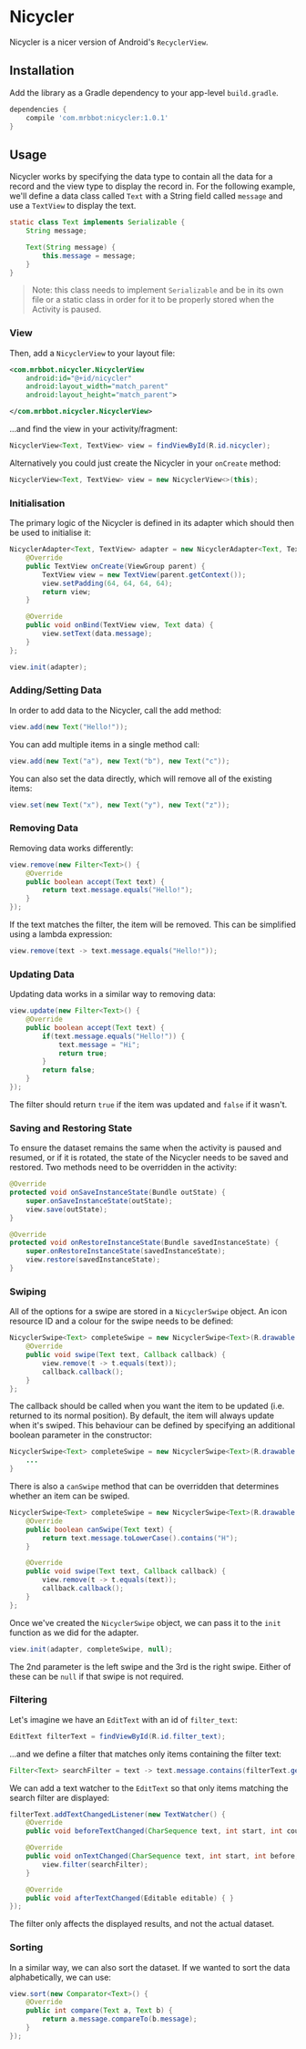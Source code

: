 # Nicycler
Nicycler is a nicer version of Android's `RecyclerView`.

## Installation
Add the library as a Gradle dependency to your app-level `build.gradle`.
```gradle
dependencies {
    compile 'com.mrbbot:nicycler:1.0.1'
}
```

## Usage
Nicycler works by specifying the data type to contain all the data for a record and the view type to display the record in. For the following example, we'll define a data class called `Text` with a String field called `message` and use a `TextView` to display the text.
```java
static class Text implements Serializable {
    String message;

    Text(String message) {
        this.message = message;
    }
}
```
> Note: this class needs to implement `Serializable` and be in its own file or a static class in order for it to be properly stored when the Activity is paused.

### View
Then, add a `NicyclerView` to your layout file:
```xml
<com.mrbbot.nicycler.NicyclerView
    android:id="@+id/nicycler"
    android:layout_width="match_parent"
    android:layout_height="match_parent">

</com.mrbbot.nicycler.NicyclerView>
```
...and find the view in your activity/fragment:
```java
NicyclerView<Text, TextView> view = findViewById(R.id.nicycler);
```
Alternatively you could just create the Nicycler in your `onCreate` method:
```java
NicyclerView<Text, TextView> view = new NicyclerView<>(this);
```

### Initialisation
The primary logic of the Nicycler is defined in its adapter which should then be used to initialise it:
```java
NicyclerAdapter<Text, TextView> adapter = new NicyclerAdapter<Text, TextView>() {
    @Override
    public TextView onCreate(ViewGroup parent) {
        TextView view = new TextView(parent.getContext());
        view.setPadding(64, 64, 64, 64);
        return view;
    }

    @Override
    public void onBind(TextView view, Text data) {
        view.setText(data.message);
    }
};

view.init(adapter);
```

### Adding/Setting Data
In order to add data to the Nicycler, call the add method:
```java
view.add(new Text("Hello!"));
```
You can add multiple items in a single method call:
```java
view.add(new Text("a"), new Text("b"), new Text("c"));
```
You can also set the data directly, which will remove all of the existing items:
```java
view.set(new Text("x"), new Text("y"), new Text("z"));
```

### Removing Data
Removing data works differently:
```java
view.remove(new Filter<Text>() {
    @Override
    public boolean accept(Text text) {
        return text.message.equals("Hello!");
    }
});
```
If the text matches the filter, the item will be removed. This can be simplified using a lambda expression:
```java
view.remove(text -> text.message.equals("Hello!"));
```

### Updating Data
Updating data works in a similar way to removing data:
```java
view.update(new Filter<Text>() {
    @Override
    public boolean accept(Text text) {
        if(text.message.equals("Hello!")) {
            text.message = "Hi";
            return true;
        }
        return false;
    }
});
```
The filter should return `true` if the item was updated and `false` if it wasn't.

### Saving and Restoring State
To ensure the dataset remains the same when the activity is paused and resumed, or if it is rotated, the state of the Nicycler needs to be saved and restored. Two methods need to be overridden in the activity:
```java
@Override
protected void onSaveInstanceState(Bundle outState) {
    super.onSaveInstanceState(outState);
    view.save(outState);
}

@Override
protected void onRestoreInstanceState(Bundle savedInstanceState) {
    super.onRestoreInstanceState(savedInstanceState);
    view.restore(savedInstanceState);
}
```

### Swiping
All of the options for a swipe are stored in a `NicyclerSwipe` object. An icon resource ID and a colour for the swipe needs to be defined:
```java
NicyclerSwipe<Text> completeSwipe = new NicyclerSwipe<Text>(R.drawable.ic_check, "#4CAF50") {
    @Override
    public void swipe(Text text, Callback callback) {
        view.remove(t -> t.equals(text));
        callback.callback();
    }
};
```
The callback should be called when you want the item to be updated (i.e. returned to its normal position). By default, the item will always update when it's swiped. This behaviour can be defined by specifying an additional boolean parameter in the constructor:
```java
NicyclerSwipe<Text> completeSwipe = new NicyclerSwipe<Text>(R.drawable.ic_check, "#4CAF50", false) {
	...
}
```
There is also a `canSwipe` method that can be overridden that determines whether an item can be swiped.
```java
NicyclerSwipe<Text> completeSwipe = new NicyclerSwipe<Text>(R.drawable.ic_check, "#4CAF50") {
    @Override
    public boolean canSwipe(Text text) {
        return text.message.toLowerCase().contains("H");
    }

    @Override
    public void swipe(Text text, Callback callback) {
        view.remove(t -> t.equals(text));
        callback.callback();
    }
};
```

Once we've created the `NicyclerSwipe` object, we can pass it to the `init` function as we did for the adapter.
```java
view.init(adapter, completeSwipe, null);
```
The 2nd parameter is the left swipe and the 3rd is the right swipe. Either of these can be `null` if that swipe is not required.

### Filtering
Let's imagine we have an `EditText` with an id of `filter_text`:
```java
EditText filterText = findViewById(R.id.filter_text);
```
...and we define a filter that matches only items containing the filter text:
```java
Filter<Text> searchFilter = text -> text.message.contains(filterText.getText());
```
We can add a text watcher to the `EditText` so that only items matching the search filter are displayed:
```java
filterText.addTextChangedListener(new TextWatcher() {
    @Override
    public void beforeTextChanged(CharSequence text, int start, int count, int after) { }

    @Override
    public void onTextChanged(CharSequence text, int start, int before, int count) {
        view.filter(searchFilter);
    }

    @Override
    public void afterTextChanged(Editable editable) { }
});
```
The filter only affects the displayed results, and not the actual dataset.

### Sorting
In a similar way, we can also sort the dataset. If we wanted to sort the data alphabetically, we can use:

```java
view.sort(new Comparator<Text>() {
    @Override
    public int compare(Text a, Text b) {
        return a.message.compareTo(b.message);
    }
});
```
